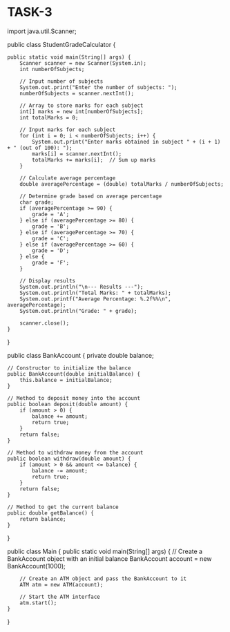 # TASK-3
import java.util.Scanner;

public class StudentGradeCalculator {

    public static void main(String[] args) {
        Scanner scanner = new Scanner(System.in);
        int numberOfSubjects;

        // Input number of subjects
        System.out.print("Enter the number of subjects: ");
        numberOfSubjects = scanner.nextInt();

        // Array to store marks for each subject
        int[] marks = new int[numberOfSubjects];
        int totalMarks = 0;

        // Input marks for each subject
        for (int i = 0; i < numberOfSubjects; i++) {
            System.out.print("Enter marks obtained in subject " + (i + 1) + " (out of 100): ");
            marks[i] = scanner.nextInt();
            totalMarks += marks[i];  // Sum up marks
        }

        // Calculate average percentage
        double averagePercentage = (double) totalMarks / numberOfSubjects;

        // Determine grade based on average percentage
        char grade;
        if (averagePercentage >= 90) {
            grade = 'A';
        } else if (averagePercentage >= 80) {
            grade = 'B';
        } else if (averagePercentage >= 70) {
            grade = 'C';
        } else if (averagePercentage >= 60) {
            grade = 'D';
        } else {
            grade = 'F';
        }

        // Display results
        System.out.println("\n--- Results ---");
        System.out.println("Total Marks: " + totalMarks);
        System.out.printf("Average Percentage: %.2f%%\n", averagePercentage);
        System.out.println("Grade: " + grade);

        scanner.close();
    }
}

public class BankAccount {
    private double balance;

    // Constructor to initialize the balance
    public BankAccount(double initialBalance) {
        this.balance = initialBalance;
    }

    // Method to deposit money into the account
    public boolean deposit(double amount) {
        if (amount > 0) {
            balance += amount;
            return true;
        }
        return false;
    }

    // Method to withdraw money from the account
    public boolean withdraw(double amount) {
        if (amount > 0 && amount <= balance) {
            balance -= amount;
            return true;
        }
        return false;
    }

    // Method to get the current balance
    public double getBalance() {
        return balance;
    }
}

public class Main {
    public static void main(String[] args) {
        // Create a BankAccount object with an initial balance
        BankAccount account = new BankAccount(1000);

        // Create an ATM object and pass the BankAccount to it
        ATM atm = new ATM(account);

        // Start the ATM interface
        atm.start();
    }
}

